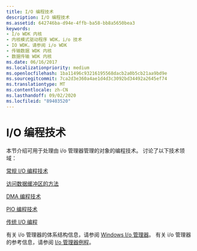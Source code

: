 ```yaml
---
title: I/O 编程技术
description: I/O 编程技术
ms.assetid: 642746ba-d94e-4ffb-ba58-bb8a5650bea3
keywords:
- I/o WDK 内核
- 内核模式驱动程序 WDK，i/o 技术
- IO WDK，请参阅 i/o WDK
- 传输数据 WDK 内核
- 数据传输 WDK 内核
ms.date: 06/16/2017
ms.localizationpriority: medium
ms.openlocfilehash: 1ba11496c93216195568dacb2a0b5cb21aa9bd9e
ms.sourcegitcommit: 7ca2d3e360a4ae1d4d3c3092bd34492a2645ef74
ms.translationtype: MT
ms.contentlocale: zh-CN
ms.lasthandoff: 09/02/2020
ms.locfileid: "89403520"
---
```

# <a name="io-programming-techniques"></a>I/O 编程技术





本节介绍可用于处理由 i/o 管理器管理的对象的编程技术。 讨论了以下技术领域：

[常规 I/O 编程技术](general-i-o-programming-techniques.md)

[访问数据缓冲区的方法](methods-for-accessing-data-buffers.md)

[DMA 编程技术](dma-programming-techniques.md)

[PIO 编程技术](pio-techniques.md)

[传统 I/O 编程](accessing-device-configuration-space.md)

有关 i/o 管理器的体系结构信息，请参阅 [Windows I/o 管理器](windows-kernel-mode-i-o-manager.md)。 有关 i/o 管理器的参考信息，请参阅 [I/o 管理器例程](/previous-versions/windows/hardware/drivers/ff551797(v=vs.85))。

 

